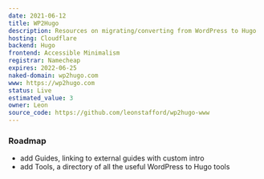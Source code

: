 ```yaml
---
date: 2021-06-12
title: WP2Hugo
description: Resources on migrating/converting from WordPress to Hugo
hosting: Cloudflare
backend: Hugo
frontend: Accessible Minimalism
registrar: Namecheap
expires: 2022-06-25 
naked-domain: wp2hugo.com
www: https://wp2hugo.com
status: Live
estimated_value: 3
owner: Leon
source_code: https://github.com/leonstafford/wp2hugo-www
---
```


### Roadmap

 - add Guides, linking to external guides with custom intro
 - add Tools, a directory of all the useful WordPress to Hugo tools
